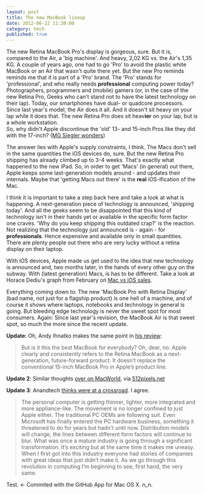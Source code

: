```yaml
---
layout: post
title: The new MacBook lineup
date: 2012-06-22 11:30:00
category: tech
published: true
---
```


The new Retina MacBook Pro's display is gorgeous, sure. But it is, compared to the Air, a 'big machine'. And heavy, 2,02 KG vs. the Air's 1,35 KG. A couple of years ago, one had to go 'Pro' to avoid the plastic white MacBook or an Air that wasn't quite there yet. But the new Pro reminds reminds me that it is part of a 'Pro' brand. The 'Pro' stands for 'professional', and who really needs **professional** computing power today? Photographers, programmers and (mobile) gamers (or, in the case of the new Retina Pro, Geeks who can't stand not to have the latest technology on their lap). Today, our smartphones have dual- or quadcore processors. Since last year's model, the Air does it all. And it doesn't sit heavy on your lap while it does that. The new Retina Pro does sit heav**ier** on your lap, but is a whole workstation.  
So, why didn't Apple discontinue the 'old' 13- and 15-inch Pros like they did with the 17-inch? ([MG Siegler wonders](http://massivegreatness.com/to-buy-or-not-to-buy))

The answer lies with Apple's supply constraints, I think. The Macs don't sell in the same quantities the iOS devices do, sure. But the new Retina Pro shipping has already climbed up to 3-4 weeks. That's exactly what happened to the new iPad. So, in order to get 'Macs' (in general) out there, Apple keeps some last-generation models around - and updates their internals. Maybe that 'getting Macs out there' is the **real** iOS-ification of the Mac.

I think it is important to take a step back here and take a look at what is happening. A next-generation piece of technology is announced, 'shipping today'. And all the geeks seem to be disappointed that this kind of technology isn't in their hands yet or available in the specific form factor one craves. 'Why do you keep shipping this outdated crap?' is the reaction. Not realizing that the technology just announced is - again - for **professionals**. Hence expensive and available only in small quantities. There are plenty people out there who are very lucky without a retina display on their laptop.

With iOS devices, Apple made us get used to the idea that new technology is announced and, two months later, in the hands of every other guy on the subway. With (latest generation) Macs, is has to be different. Take a look at Horace Dediu's graph from February on [Mac vs iOS sales](http://www.asymco.com/2012/02/16/ios-devices-in-2011-vs-macs-sold-it-in-28-years/).

Everything coming down to: The new 'MacBook Pro with Retina Display' (bad name, not just for a flagship product) is one hell of a machine, and of course it shows where laptops, notebooks and technology in general is going. But bleeding edge technology is never the sweet spot for most consumers. Again: Since last year's revision, the MacBook Air is that sweet spot, so much the more since the recent update.

**Update**: Oh, Andy Ihnatko makes the same point in [his review](http://www.suntimes.com/technology/ihnatko/13192283-452/retina-macbook-is-apples-best-but-could-be-better.html):

> But is it this the best MacBook for everybody? Oh, dear, no. Apple clearly and consistently refers to the Retina MacBook as a next-generation, future-forward product. It doesn’t replace the conventional 15-inch MacBook Pro in Apple’s product line.

**Update 2**: Similar thoughts [over on MacWorld](http://www.macworld.com/article/1167286/macbook_pro_with_retina_display_redefines_the_concept_of_a_pro_laptop.html), via [512pixels.net](http://512pixels.net/redefining-pro/)

**Update 3**: Anandtech [thinks were at a crossroad](http://www.anandtech.com/show/6023/the-nextgen-macbook-pro-with-retina-display-review). I agree.

> The personal computer is getting thinner, lighter, more integrated and more appliance-like. The movement is no longer confined to just Apple either. The traditional PC OEMs are following suit. Even Microsoft has finally entered the PC hardware business, something it threatened to do for years but hadn't until now. Distribution models will change, the lines between different form factors will continue to blur. What was once a mature industry is going through a significant transformation. It’s exciting but at the same time it makes me uneasy. When I first got into this industry everyone had stories of companies with great ideas that just didn’t make it. As we go through this revolution in computing I’m beginning to see, first hand, the very same.

Test. <- Commited with the GitHub App for Mac OS X. n_n.